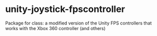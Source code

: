 # unity-joystick-fpscontroller
Package for class: a modified version of the Unity FPS controllers that works with the Xbox 360 controller (and others)
